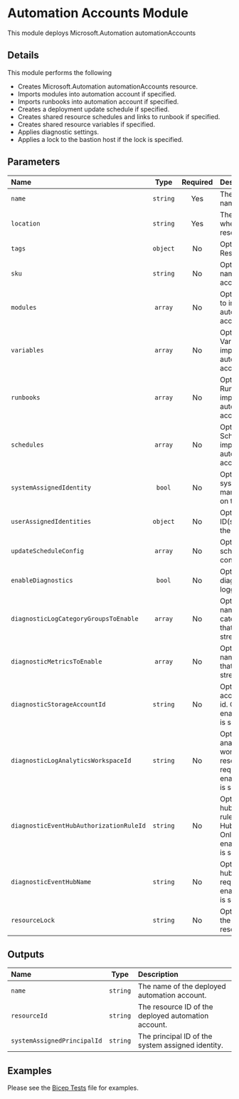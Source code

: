 # Automation Accounts Module

This module deploys Microsoft.Automation automationAccounts

## Details

This module performs the following

- Creates Microsoft.Automation automationAccounts resource.
- Imports modules into automation account if specified.
- Imports runbooks into automation account if specified.
- Creates a deployment update schedule if specified.
- Creates shared resource schedules and links to runbook if specified.
- Creates shared resource variables if specified.
- Applies diagnostic settings.
- Applies a lock to the bastion host if the lock is specified.

## Parameters

| Name                                    | Type     | Required | Description                                                                                                             |
| :-------------------------------------- | :------: | :------: | :---------------------------------------------------------------------------------------------------------------------- |
| `name`                                  | `string` | Yes      | The resource name.                                                                                                      |
| `location`                              | `string` | Yes      | The geo-location where the resource lives.                                                                              |
| `tags`                                  | `object` | No       | Optional. Resource tags.                                                                                                |
| `sku`                                   | `string` | No       | Optional. SKU name of the account.                                                                                      |
| `modules`                               | `array`  | No       | Optional. Modules to import into automation account.                                                                    |
| `variables`                             | `array`  | No       | Optional. Variables to import into automation account.                                                                  |
| `runbooks`                              | `array`  | No       | Optional. Runbooks to import into automation account.                                                                   |
| `schedules`                             | `array`  | No       | Optional. Schedules to import into automation account.                                                                  |
| `systemAssignedIdentity`                | `bool`   | No       | Optional. Enables system assigned managed identity on the resource.                                                     |
| `userAssignedIdentities`                | `object` | No       | Optional. The ID(s) to assign to the resource.                                                                          |
| `updateScheduleConfig`                  | `array`  | No       | Optional. Update schedule configuration.                                                                                |
| `enableDiagnostics`                     | `bool`   | No       | Optional. Enable diagnostic logging.                                                                                    |
| `diagnosticLogCategoryGroupsToEnable`   | `array`  | No       | Optional. The name of log category groups that will be streamed.                                                        |
| `diagnosticMetricsToEnable`             | `array`  | No       | Optional. The name of metrics that will be streamed.                                                                    |
| `diagnosticStorageAccountId`            | `string` | No       | Optional. Storage account resource id. Only required if enableDiagnostics is set to true.                               |
| `diagnosticLogAnalyticsWorkspaceId`     | `string` | No       | Optional. Log analytics workspace resource id. Only required if enableDiagnostics is set to true.                       |
| `diagnosticEventHubAuthorizationRuleId` | `string` | No       | Optional. Event hub authorization rule for the Event Hubs namespace. Only required if enableDiagnostics is set to true. |
| `diagnosticEventHubName`                | `string` | No       | Optional. Event hub name. Only required if enableDiagnostics is set to true.                                            |
| `resourceLock`                          | `string` | No       | Optional. Specify the type of resource lock.                                                                            |

## Outputs

| Name                        | Type     | Description                                         |
| :-------------------------- | :------: | :-------------------------------------------------- |
| `name`                      | `string` | The name of the deployed automation account.        |
| `resourceId`                | `string` | The resource ID of the deployed automation account. |
| `systemAssignedPrincipalId` | `string` | The principal ID of the system assigned identity.   |

## Examples

Please see the [Bicep Tests](test/main.test.bicep) file for examples.
